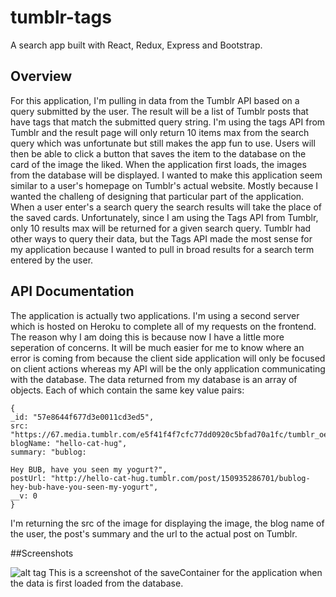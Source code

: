 # tumblr-tags

A search app built with React, Redux, Express and Bootstrap. 

## Overview

For this application, I'm pulling in data from the Tumblr API based on a query submitted by the user. The result will be a list of 
Tumblr posts that have tags that match the submitted query string. I'm using the tags API from Tumblr and the result page will only return 10 items max from the search query which was unfortunate but still makes the app fun to use. Users will then be able to click a button that saves the item to the database on the card of the image the liked. When the application first loads, the images from the database will be displayed. I wanted to make this application seem similar to a user's homepage on Tumblr's actual website. Mostly because I wanted the challeng of designing that particular part of the application. When a user enter's a search query the search results will take the place of the saved cards. Unfortunately, since I am using the Tags API from Tumblr, only 10 results max will be returned for a given search query. Tumblr had other ways to query their data, but the Tags API made the most sense for my application because I wanted to pull in broad results for a search term entered by the user.

## API Documentation
The application is actually two applications. I'm using a second server which is hosted on Heroku to complete all 
of my requests on the frontend. The reason why I am doing this is because now I have a little more
seperation of concerns. It will be much easier for me to know where an error is coming from because the client side application will only 
be focused on client actions whereas my API will be the only application communicating with the database. 
The data returned from my database is an array of objects. Each of which contain the same key value pairs:
```
{
_id: "57e8644f677d3e0011cd3ed5",
src: "https://67.media.tumblr.com/e5f41f4f7cfc77dd0920c5bfad70a1fc/tumblr_oe31zoMWTo1vnf5bxo1_400.jpg",
blogName: "hello-cat-hug",
summary: "bublog:

Hey BUB, have you seen my yogurt?",
postUrl: "http://hello-cat-hug.tumblr.com/post/150935286701/bublog-hey-bub-have-you-seen-my-yogurt",
__v: 0
}
```
I'm returning the src of the image for displaying the image, the blog name of the user, the post's summary and the url to the actual post on Tumblr.

##Screenshots

![alt tag](http://i.imgur.com/9vT9nGw.png)
This is a screenshot of the saveContainer for the application when the data is first loaded from the database. 

 
